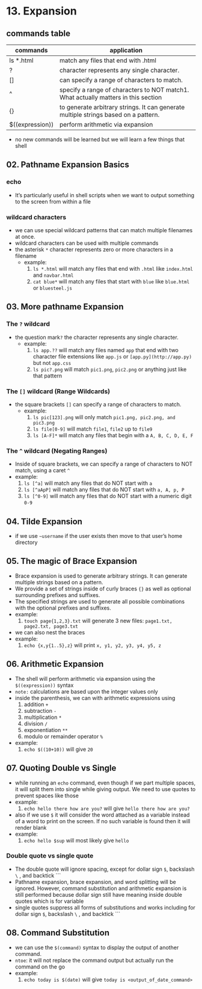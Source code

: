 # 13. Expansion

## commands table

| commands | application |
| --- | --- |
| ls *.html | match any files that end with .html |
| ? | character represents any single character.  |
| [] | can specify a range of characters to match. |
| ^ | specify a range of characters to NOT match1. What actually matters in this section |
| {} | to generate arbitrary strings. It can generate multiple strings based on a pattern.  |
| $((expression)) | perform arithmetic via expansion |
- no new commands will be learned but we will learn a few things that shell

## 02. Pathname Expansion Basics

### echo

- It’s particularly useful in shell scripts when we want to output something to the screen from within a file

### **wildcard characters**

- we can use special wildcard patterns that can match multiple filenames at once.
- wildcard characters can be used with multiple commands
- the asterisk `*` character represents zero or more characters in a filename
    - example:
        1. `ls *.html` will match any files that end with `.html` like `index.html` and `navbar.html`
        2. `cat blue*` will match any files that start with `blue` like `blue.html` or `bluesteel.js`

## 03. More pathname Expansion

### The `?` wildcard

- the question mark`?` the character represents any single character.
    - example:
        1. `ls app.??` will match any files named `app` that end with two character file extensions like `app.js` or `[app.py](http://app.py)` but not `app.css`
        2. `ls pic?.png` will match `pic1.png`, `pic2.png` or anything just like that pattern 

### The `[]` wildcard (Range Wildcards)

- the square brackets `[]` can specify a range of characters to match.
    - example:
        1. `ls pic[123].png` will only match `pic1.png, pic2.png, and pic3.png`
        2. `ls file[0-9]` will match `file1`, `file2` up to `file9`
        3. `ls [A-F]*` will match any files that begin with a `A, B, C, D, E, F`

### The `^` wildcard (Negating Ranges)

- Inside of square brackets, we can specify a range of characters to NOT match, using a caret `^`
- example:
    1. `ls [^a]` will match any files that do NOT start with `a`
    2. `ls [^aApP]` will match any files that do NOT start with `a, A, p, P`
    3. `ls [^0-9]` will match any files that do NOT start with a numeric digit `0-9`

## 04. Tilde Expansion

- if we use `~username` if the user exists then move to that user’s home directory

## 05. The magic of Brace Expansion

- Brace expansion is used to generate arbitrary strings. It can generate multiple strings based on a pattern.
- We provide a set of strings inside of curly braces `{}` as well as optional surrounding prefixes and suffixes.
- The specified strings are used to generate all possible combinations with the optional prefixes and suffixes.
- example:
    1. `touch page{1,2,3}.txt` will generate 3 new files: `page1.txt, page2.txt, page3.txt`
- we can also nest the braces
- example:
    1. `echo {x,y{1..5},z}` will print `x, y1, y2, y3, y4, y5, z`

## 06. Arithmetic Expansion

- The shell will perform arithmetic via expansion using the `$((expression))` syntax
- `note:` calculations are based upon the integer values only
- inside the parenthesis, we can with arithmetic expressions using
    1. addition `+`
    2. subtraction `-`
    3. multiplication `*`
    4. division `/`
    5. exponentiation `**`
    6. modulo or remainder operator `%`
- example:
    1. `echo $((10+10))` will give `20`

## 07. Quoting Double vs Single

- while running an `echo` command, even though if we part multiple spaces, it will split them into single while giving output. We need to use quotes to prevent spaces like those
- example:
    1. `echo hello there how are you?` will give `hello there how are you?`
- also if we use `$` it will consider the word attached as a variable instead of a word to print on the screen. If no such variable is found then it will render blank
- example:
    1. `echo hello $sup` will most likely give `hello`

### Double quote vs single quote

- The double quote will ignore spacing, except for dollar sign `$`, backslash `\` , and backtick ```
- Pathname expansion, brace expansion, and word splitting will be ignored. However, command substitution and arithmetic expansion is still performed because dollar sign still have meaning inside double quotes which is for variable
- single quotes suppress all forms of substitutions and works including for dollar sign `$`, backslash `\` , and backtick ```

## 08. Command Substitution

- we can use the `$(command)` syntax to display the output of another command.
- `ntoe`: it will not replace the command output but actually run the command on the go
- example:
    1. `echo today is $(date)` will give `today is <output_of_date_command>`
